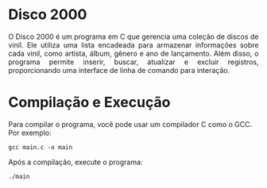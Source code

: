 # Disco 2000

<div style="text-align: justify">
O Disco 2000 é um programa em C que gerencia uma coleção de discos de vinil. Ele utiliza uma lista encadeada para armazenar informações sobre cada vinil, como artista, álbum, gênero e ano de lançamento. Além disso, o programa permite inserir, buscar, atualizar e excluir registros, proporcionando uma interface de linha de comando para interação.
</div>

# Compilação e Execução
Para compilar o programa, você pode usar um compilador C como o GCC. Por exemplo:

```
gcc main.c -o main
```

Após a compilação, execute o programa:

```
./main
```
